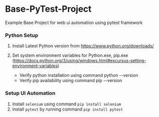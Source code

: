 # Base-PyTest-Project
Example Base Project for web ui automation using pytest framework

### Python Setup

1. Install Latest Python version from https://www.python.org/downloads/

2. Set system environment variables for Python.exe, pip.exe (https://docs.python.org/3/using/windows.html#excursus-setting-environment-variables)
    - Verify python installation using command python --version
    - Verify pip availability using command pip --version

### Setup UI Automation
1. Install `selenium` using command `pip install selenium`
2. Install `pytest` by running command `pip install pytest`
